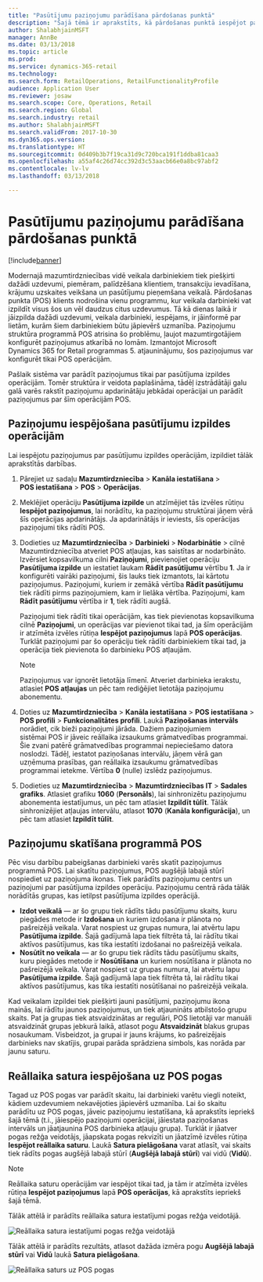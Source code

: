 ```yaml
---
title: "Pasūtījumu paziņojumu parādīšana pārdošanas punktā"
description: "Šajā tēmā ir aprakstīts, kā pārdošanas punktā iespējot pasūtījumu paziņojumu rādīšanu, un aprakstīta paziņojumu struktūra Izstrādātāji šos paziņojumus varēs pārveidot par operācijām (papildus pasūtījumu izpildes operācijām)."
author: ShalabhjainMSFT
manager: AnnBe
ms.date: 03/13/2018
ms.topic: article
ms.prod: 
ms.service: dynamics-365-retail
ms.technology: 
ms.search.form: RetailOperations, RetailFunctionalityProfile
audience: Application User
ms.reviewer: josaw
ms.search.scope: Core, Operations, Retail
ms.search.region: Global
ms.search.industry: retail
ms.author: ShalabhjainMSFT
ms.search.validFrom: 2017-10-30
ms.dyn365.ops.version: 
ms.translationtype: HT
ms.sourcegitcommit: 0d409b3b7f19ca31d9c720bca191f1ddba81caa3
ms.openlocfilehash: a55af4c26d74cc392d3c53aacb66e0a8bc97abf2
ms.contentlocale: lv-lv
ms.lasthandoff: 03/13/2018

---
```


# <a name="show-order-notifications-in-the-point-of-sale"></a>Pasūtījumu paziņojumu parādīšana pārdošanas punktā

[!include[banner](includes/banner.md)]

Modernajā mazumtirdzniecības vidē veikala darbiniekiem tiek piešķirti dažādi uzdevumi, piemēram, palīdzēšana klientiem, transakciju ievadīšana, krājumu uzskaites veikšana un pasūtījumu pieņemšana veikalā. Pārdošanas punkta (POS) klients nodrošina vienu programmu, kur veikala darbinieki vat izpildīt visus šos un vēl daudzus citus uzdevumus. Tā kā dienas laikā ir jāizpilda dažādi uzdevumi, veikala darbinieki, iespējams, ir jāinformē par lietām, kurām šiem darbiniekiem būtu jāpievērš uzmanība. Paziņojumu struktūra programmā POS atrisina šo problēmu, ļaujot mazumtirgotājiem konfigurēt paziņojumus atkarībā no lomām. Izmantojot Microsoft Dynamics 365 for Retail programmas 5. atjauninājumu, šos paziņojumus var konfigurēt tikai POS operācijām.

Pašlaik sistēma var parādīt paziņojumus tikai par pasūtījuma izpildes operācijām. Tomēr struktūra ir veidota paplašināma, tādēļ izstrādātāji galu galā varēs rakstīt paziņojumu apdarinātāju jebkādai operācijai un parādīt paziņojumus par šīm operācijām POS.

## <a name="enable-notifications-for-order-fulfillment-operations"></a>Paziņojumu iespējošana pasūtījumu izpildes operācijām

Lai iespējotu paziņojumus par pasūtījumu izpildes operācijām, izpildiet tālāk aprakstītās darbības.

1. Pārejiet uz sadaļu **Mazumtirdzniecība** &gt; **Kanāla iestatīšana** &gt; **POS iestatīšana** &gt; **POS** &gt; **Operācijas**.
2. Meklējiet operāciju **Pasūtījuma izpilde** un atzīmējiet tās izvēles rūtiņu **Iespējot paziņojumus**, lai norādītu, ka paziņojumu struktūrai jāņem vērā šīs operācijas apdarinātājs. Ja apdarinātājs ir ieviests, šīs operācijas paziņojumi tiks rādīti POS.
3. Dodieties uz **Mazumtirdzniecība** &gt; **Darbinieki** &gt; **Nodarbinātie** &gt; cilnē Mazumtirdzniecība atveriet POS atļaujas, kas saistītas ar nodarbināto. Izvērsiet kopsavilkuma cilni **Paziņojumi**, pievienojiet operāciju **Pasūtījuma izpilde** un iestatiet laukam **Rādīt pasūtījumu** vērtību **1**. Ja ir konfigurēti vairāki paziņojumi, šis lauks tiek izmantots, lai kārtotu paziņojumus. Paziņojumi, kuriem ir zemākā vērtība **Rādīt pasūtījumu** tiek rādīti pirms paziņojumiem, kam ir lielāka vērtība. Paziņojumi, kam **Rādīt pasūtījumu** vērtība ir **1**, tiek rādīti augšā.

    Paziņojumi tiek rādīti tikai operācijām, kas tiek pievienotas kopsavilkuma cilnē **Paziņojumi**, un operācijas var pievienot tikai tad, ja šīm operācijām ir atzīmēta izvēles rūtiņa **Iespējot paziņojumus** lapā **POS operācijas**. Turklāt paziņojumi par šo operāciju tiek rādīti darbiniekiem tikai tad, ja operācija tiek pievienota šo darbinieku POS atļaujām.

    > [!NOTE]
    > Paziņojumus var ignorēt lietotāja līmenī. Atveriet darbinieka ierakstu, atlasiet **POS atļaujas** un pēc tam rediģējiet lietotāja paziņojumu abonementu.

4. Doties uz **Mazumtirdzniecība** &gt; **Kanāla iestatīšana** &gt; **POS iestatīšana** &gt; **POS profili** &gt; **Funkcionalitātes profili**. Laukā **Paziņošanas intervāls** norādiet, cik bieži paziņojumi jārāda. Dažiem paziņojumiem sistēmai POS ir jāveic reāllaika izsaukums grāmatvedības programmai. Šie zvani patērē grāmatvedības programmai nepieciešamo datora noslodzi. Tādēļ, iestatot paziņošanas intervālu, jāņem vērā gan uzņēmuma prasības, gan reāllaika izsaukumu grāmatvedības programmai ietekme. Vērtība **0** (nulle) izslēdz paziņojumus.
5. Dodieties uz **Mazumtirdzniecība** &gt; **Mazumtirdzniecības IT** &gt; **Sadales grafiks**. Atlasiet grafiku **1060** (**Personāls**), lai sinhronizētu paziņojumu abonementa iestatījumus, un pēc tam atlasiet **Izpildīt tūlīt**. Tālāk sinhronizējiet atļaujas intervālu, atlasot **1070** (**Kanāla konfigurācija**), un pēc tam atlasiet **Izpildīt tūlīt**.

## <a name="view-notifications-in-the-pos"></a>Paziņojumu skatīšana programmā POS

Pēc visu darbību pabeigšanas darbinieki varēs skatīt paziņojumus programmā POS. Lai skatītu paziņojumus, POS augšējā labajā stūrī nospiediet uz paziņojuma ikonas. Tiek parādīts paziņojumu centrs un paziņojumi par pasūtījuma izpildes operāciju. Paziņojumu centrā rāda tālāk norādītās grupas, kas ietilpst pasūtījuma izpildes operācijā.

- **Izdot veikalā** — ar šo grupu tiek rādīts tādu pasūtījumu skaits, kuru piegādes metode ir **Izdošana** un kuriem izdošana ir plānota no pašreizējā veikala. Varat nospiest uz grupas numura, lai atvērtu lapu **Pasūtījuma izpilde**. Šajā gadījumā lapa tiek filtrēta tā, lai rādītu tikai aktīvos pasūtījumus, kas tika iestatīti izdošanai no pašreizējā veikala.
- **Nosūtīt no veikala** — ar šo grupu tiek rādīts tādu pasūtījumu skaits, kuru piegādes metode ir **Nosūtīšana** un kuriem nosūtīšana ir plānota no pašreizējā veikala. Varat nospiest uz grupas numura, lai atvērtu lapu **Pasūtījuma izpilde**. Šajā gadījumā lapa tiek filtrēta tā, lai rādītu tikai aktīvos pasūtījumus, kas tika iestatīti nosūtīšanai no pašreizējā veikala.

Kad veikalam izpildei tiek piešķirti jauni pasūtījumi, paziņojumu ikona mainās, lai rādītu jaunos paziņojumus, un tiek atjaunināts atbilstošo grupu skaits. Pat ja grupas tiek atsvaidzinātas ar regulāri, POS lietotāji var manuāli atsvaidzināt grupas jebkurā laikā, atlasot pogu **Atsvaidzināt** blakus grupas nosaukumam. Visbeidzot, ja grupai ir jauns krājums, ko pašreizējais darbinieks nav skatījis, grupai parāda sprādziena simbols, kas norāda par jaunu saturu.

## <a name="enable-live-content-on-pos-buttons"></a>Reāllaika satura iespējošana uz POS pogas

Tagad uz POS pogas var parādīt skaitu, lai darbinieki varētu viegli noteikt, kādiem uzdevumiem nekavējoties jāpievērš uzmanība. Lai šo skaitu parādītu uz POS pogas, jāveic paziņojumu iestatīšana, kā aprakstīts iepriekš šajā tēmā (t.i., jāiespējo paziņojumi operācijai, jāiestata paziņošanas intervāls un jāatjaunina POS darbinieka atļauju grupa). Turklāt ir jāatver pogas režģa veidotājs, jāapskata pogas rekvizīti un jāatzīmē izvēles rūtiņa **Iespējot reāllaika saturu**. Laukā **Satura pielāgošana** varat atlasīt, vai skaits tiek rādīts pogas augšējā labajā stūrī (**Augšējā labajā stūrī**) vai vidū (**Vidū**).

> [!NOTE]
> Reāllaika saturu operācijām var iespējot tikai tad, ja tām ir atzīmēta izvēles rūtiņa **Iespējot paziņojumus** lapā **POS operācijas**, kā aprakstīts iepriekš šajā tēmā.

Tālāk attēlā ir parādīts reāllaika satura iestatījumi pogas režģa veidotājā.

![Reāllaika satura iestatījumi pogas režģa veidotājā](./media/ButtonGridDesigner.png "Reāllaika satura iestatījumi pogas režģa veidotājā")

Tālāk attēlā ir parādīts rezultāts, atlasot dažāda izmēra pogu **Augšējā labajā stūrī** vai **Vidū** laukā **Satura pielāgošana**.

![Reāllaika saturs uz POS pogas](./media/ButtonsWithLiveContent.png "Reāllaika saturs uz POS pogas")


